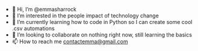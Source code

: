 - 👋 Hi, I’m @emmasharrock
- 👀 I’m interested in the people impact of technology change
- 🌱 I’m currently learning how to code in Python so I can create some cool .csv automations
- 💞️ I’m looking to collaborate on nothing right now, still learning the basics
- 📫 How to reach me contactemma@gmail.com

<!---
emmasharrock/emmasharrock is a ✨ special ✨ repository because its `README.md` (this file) appears on your GitHub profile.
You can click the Preview link to take a look at your changes.
--->

